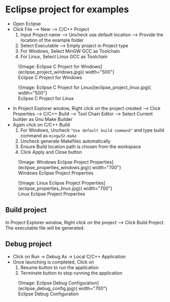 # Eclipse project for examples

- Open Eclipse
- Click File --> New --> C/C++ Project
	1. Input Project name --> Uncheck use default location --> Provide the location of the example folder
	2. Select Executable --> Empty project in Project type		
	3. For Windows, Select MinGW GCC as Toolchain
	4. For Linux, Select Linux GCC as Toolchain		
<figure markdown>
  ![Image: Eclipse C Project for Windows](eclipse_project_windows.jpg){ width="500"}
  <figcaption>Eclipse C Project for Windows</figcaption>
</figure>
<figure markdown>
  ![Image: Eclipse C Project for Linux](eclipse_project_linux.jpg){ width="500"}
  <figcaption>Eclipse C Project for Linux</figcaption>
</figure>

- In Project Explorer window, Right click on the project created --> Click Properties --> C/C++ Build --> Tool Chain Editor --> Select Current builder as Gnu Make Builder
- Again click on C/C++ Build
	1. For Windows, Uncheck `"Use default build command"` and type build command as `mingw32-make`
	2. Uncheck generate Makefiles automatically 
	3. Ensure Build location path is chosen from the workspace
	4. Click Apply and Close button

<figure markdown>
  ![Image: Windows Eclipse Project Properties](eclipse_properties_windows.jpg){ width="700"}
  <figcaption>Windows Eclipse Project Properties</figcaption>
</figure>
<figure markdown>
  ![Image: Linux Eclipse Project Properties](eclipse_properties_linux.jpg){ width="700"}
  <figcaption>Linux Eclipse Project Properties</figcaption>
</figure>

## Build project

In Project Explorer window, Right click on the project --> Click Build Project. The executable file will be generated.

## Debug project

- Click on Run -> Debug As -> Local C/C++ Application
- Once launching is completed, Click on 
    1. Resume button to run the application
    2. Terminate button to stop running the application
<figure markdown>
  ![Image: Eclipse Debug Configuration](eclipse_debug_config.jpg){ width="700"}
  <figcaption>Eclipse Debug Configuration</figcaption>
</figure>
